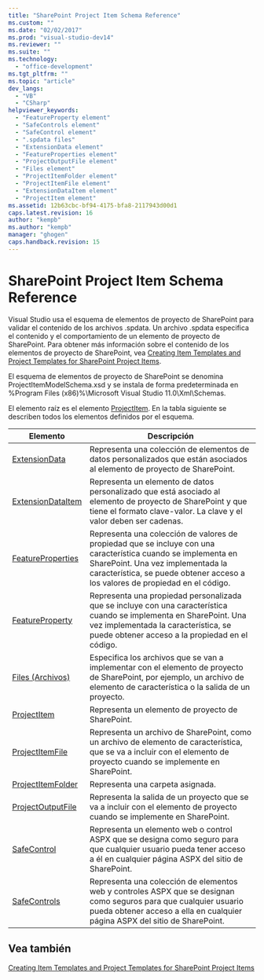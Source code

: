 ```yaml
---
title: "SharePoint Project Item Schema Reference"
ms.custom: ""
ms.date: "02/02/2017"
ms.prod: "visual-studio-dev14"
ms.reviewer: ""
ms.suite: ""
ms.technology: 
  - "office-development"
ms.tgt_pltfrm: ""
ms.topic: "article"
dev_langs: 
  - "VB"
  - "CSharp"
helpviewer_keywords: 
  - "FeatureProperty element"
  - "SafeControls element"
  - "SafeControl element"
  - ".spdata files"
  - "ExtensionData element"
  - "FeatureProperties element"
  - "ProjectOutputFile element"
  - "Files element"
  - "ProjectItemFolder element"
  - "ProjectItemFile element"
  - "ExtensionDataItem element"
  - "ProjectItem element"
ms.assetid: 12b63cbc-bf94-4175-bfa8-2117943d00d1
caps.latest.revision: 16
author: "kempb"
ms.author: "kempb"
manager: "ghogen"
caps.handback.revision: 15
---
```

# SharePoint Project Item Schema Reference
  Visual Studio usa el esquema de elementos de proyecto de SharePoint para validar el contenido de los archivos .spdata.  Un archivo .spdata especifica el contenido y el comportamiento de un elemento de proyecto de SharePoint.  Para obtener más información sobre el contenido de los elementos de proyecto de SharePoint, vea [Creating Item Templates and Project Templates for SharePoint Project Items](../sharepoint/creating-item-templates-and-project-templates-for-sharepoint-project-items.md).  
  
 El esquema de elementos de proyecto de SharePoint se denomina ProjectItemModelSchema.xsd y se instala de forma predeterminada en %Program Files \(x86\)%\\Microsoft Visual Studio 11.0\\Xml\\Schemas.  
  
 El elemento raíz es el elemento [ProjectItem](../sharepoint/projectitem-element.md).  En la tabla siguiente se describen todos los elementos definidos por el esquema.  
  
|Elemento|Descripción|  
|--------------|-----------------|  
|[ExtensionData](../sharepoint/extensiondata-element.md)|Representa una colección de elementos de datos personalizados que están asociados al elemento de proyecto de SharePoint.|  
|[ExtensionDataItem](../sharepoint/extensiondataitem-element.md)|Representa un elemento de datos personalizado que está asociado al elemento de proyecto de SharePoint y que tiene el formato clave\-valor.  La clave y el valor deben ser cadenas.|  
|[FeatureProperties](../sharepoint/featureproperties-element.md)|Representa una colección de valores de propiedad que se incluye con una característica cuando se implementa en SharePoint.  Una vez implementada la característica, se puede obtener acceso a los valores de propiedad en el código.|  
|[FeatureProperty](../sharepoint/featureproperty-element.md)|Representa una propiedad personalizada que se incluye con una característica cuando se implementa en SharePoint.  Una vez implementada la característica, se puede obtener acceso a la propiedad en el código.|  
|[Files \(Archivos\)](../sharepoint/files-element.md)|Especifica los archivos que se van a implementar con el elemento de proyecto de SharePoint, por ejemplo, un archivo de elemento de característica o la salida de un proyecto.|  
|[ProjectItem](../sharepoint/projectitem-element.md)|Representa un elemento de proyecto de SharePoint.|  
|[ProjectItemFile](../sharepoint/projectitemfile-element.md)|Representa un archivo de SharePoint, como un archivo de elemento de característica, que se va a incluir con el elemento de proyecto cuando se implemente en SharePoint.|  
|[ProjectItemFolder](../sharepoint/projectitemfolder-element.md)|Representa una carpeta asignada.|  
|[ProjectOutputFile](../sharepoint/projectoutputfile-element.md)|Representa la salida de un proyecto que se va a incluir con el elemento de proyecto cuando se implemente en SharePoint.|  
|[SafeControl](../sharepoint/safecontrol-element.md)|Representa un elemento web o control ASPX que se designa como seguro para que cualquier usuario pueda tener acceso a él en cualquier página ASPX del sitio de SharePoint.|  
|[SafeControls](../sharepoint/safecontrols-element.md)|Representa una colección de elementos web y controles ASPX que se designan como seguros para que cualquier usuario pueda obtener acceso a ella en cualquier página ASPX del sitio de SharePoint.|  
  
## Vea también  
 [Creating Item Templates and Project Templates for SharePoint Project Items](../sharepoint/creating-item-templates-and-project-templates-for-sharepoint-project-items.md)  
  
  